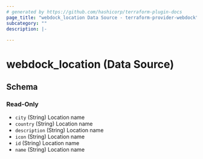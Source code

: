 ```yaml
---
# generated by https://github.com/hashicorp/terraform-plugin-docs
page_title: "webdock_location Data Source - terraform-provider-webdock"
subcategory: ""
description: |-
  
---
```


# webdock_location (Data Source)





<!-- schema generated by tfplugindocs -->
## Schema

### Read-Only

- `city` (String) Location name
- `country` (String) Location name
- `description` (String) Location name
- `icon` (String) Location name
- `id` (String) Location name
- `name` (String) Location name
